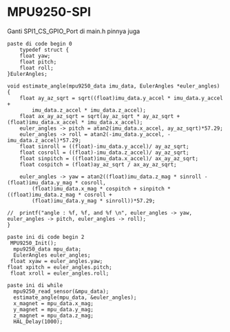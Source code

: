 # MPU9250-SPI

Ganti SPI1_CS_GPIO_Port di main.h
pinnya juga

	paste di code begin 0
		typedef struct {
		float yaw;
		float pitch;
		float roll;
	}EulerAngles;

	void estimate_angle(mpu9250_data imu_data, EulerAngles *euler_angles) {
		float ay_az_sqrt = sqrt((float)imu_data.y_accel * imu_data.y_accel +
			imu_data.z_accel * imu_data.z_accel);
		float ax_ay_az_sqrt = sqrt(ay_az_sqrt * ay_az_sqrt + (float)imu_data.x_accel * imu_data.x_accel);
		euler_angles -> pitch = atan2(imu_data.x_accel, ay_az_sqrt)*57.29;
		euler_angles -> roll = atan2(-imu_data.y_accel, -imu_data.z_accel)*57.29;
		float sinroll = ((float)-imu_data.y_accel)/ ay_az_sqrt;
		float cosroll = ((float)-imu_data.z_accel)/ ay_az_sqrt;
		float sinpitch = ((float)imu_data.x_accel)/ ax_ay_az_sqrt;
		float cospitch = (float)ay_az_sqrt / ax_ay_az_sqrt;

		euler_angles -> yaw = atan2((float)imu_data.z_mag * sinroll - (float)imu_data.y_mag * cosroll,
			(float)imu_data.x_mag * cospitch + sinpitch * ((float)imu_data.z_mag * cosroll +
			(float)imu_data.y_mag * sinroll))*57.29;

	//	printf("angle : %f, %f, and %f \n", euler_angles -> yaw, euler_angles -> pitch, euler_angles -> roll);
	}

	paste ini di code begin 2
	 MPU9250_Init();
	  mpu9250_data mpu_data;
	  EulerAngles euler_angles;
 	 float xyaw = euler_angles.yaw;
  	float xpitch = euler_angles.pitch;
 	 float xroll = euler_angles.roll;

	paste ini di while
	  mpu9250_read_sensor(&mpu_data);
	  estimate_angle(mpu_data, &euler_angles);
	  x_magnet = mpu_data.x_mag;
	  y_magnet = mpu_data.y_mag;
	  z_magnet = mpu_data.z_mag;
	  HAL_Delay(1000);
